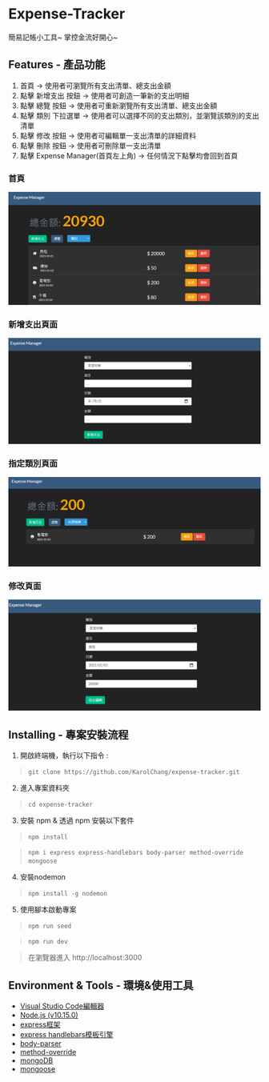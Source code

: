# Expense-Tracker
簡易記帳小工具~
掌控金流好開心~

## Features - 產品功能
1. 首頁 -> 使用者可瀏覽所有支出清單、總支出金額
2. 點擊 新增支出 按鈕 -> 使用者可創造一筆新的支出明細
3. 點擊 總覽 按鈕 -> 使用者可重新瀏覽所有支出清單、總支出金額
4. 點擊 類別 下拉選單 -> 使用者可以選擇不同的支出類別，並瀏覽該類別的支出清單
5. 點擊 修改 按鈕 -> 使用者可編輯單一支出清單的詳細資料
7. 點擊 刪除 按鈕 -> 使用者可刪除單一支出清單
8. 點擊 Expense Manager(首頁左上角) -> 任何情況下點擊均會回到首頁

### 首頁
![](picture/index.png)
### 新增支出頁面
![](picture/create.png)
### 指定類別頁面
![](picture/category.png)
### 修改頁面
![](picture/edit.png)

## Installing - 專案安裝流程
1. 開啟終端機，執行以下指令 :
> `git clone https://github.com/KarolChang/expense-tracker.git`

2. 進入專案資料夾
> `cd expense-tracker`

3. 安裝 npm & 透過 npm 安裝以下套件
> `npm install`

> `npm i express express-handlebars body-parser method-override mongoose`

4. 安裝nodemon
> `npm install -g nodemon`

5. 使用腳本啟動專案
> `npm run seed`

> `npm run dev`

> 在瀏覽器進入 http://localhost:3000

## Environment & Tools - 環境&使用工具
* [Visual Studio Code編輯器](https://code.visualstudio.com/)
* [Node.js (v10.15.0)](https://nodejs.org/en/)
* [express框架](https://www.npmjs.com/package/express)
* [express handlebars模板引擎](https://www.npmjs.com/package/express-handlebars)
* [body-parser](https://www.npmjs.com/package/body-parser)
* [method-override](https://www.npmjs.com/package/method-override)
* [mongoDB](https://www.mongodb.com/2)
* [mongoose](https://mongoosejs.com/)